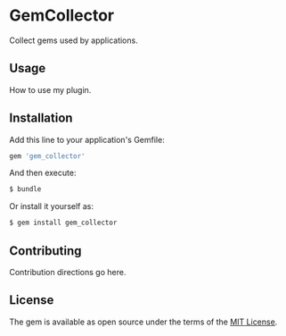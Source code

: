 # GemCollector
Collect gems used by applications.

## Usage
How to use my plugin.

## Installation
Add this line to your application's Gemfile:

```ruby
gem 'gem_collector'
```

And then execute:
```bash
$ bundle
```

Or install it yourself as:
```bash
$ gem install gem_collector
```

## Contributing
Contribution directions go here.

## License
The gem is available as open source under the terms of the [MIT License](http://opensource.org/licenses/MIT).
